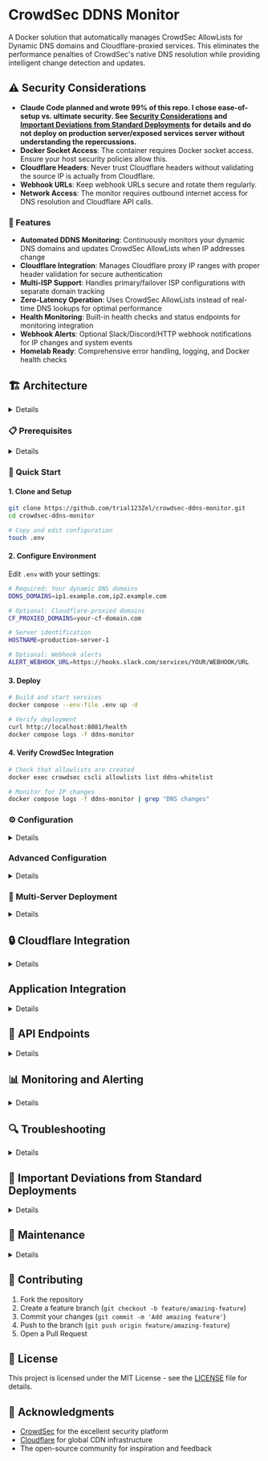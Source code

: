 # CrowdSec DDNS Monitor

A Docker solution that automatically manages CrowdSec AllowLists for Dynamic DNS domains and Cloudflare-proxied services. This eliminates the performance penalties of CrowdSec's native DNS resolution while providing intelligent change detection and updates.

## ⚠️ Security Considerations

- __Claude Code planned and wrote 99% of this repo. I chose ease-of-setup vs. ultimate security. See [Security Considerations](https://github.com/trial123Zel/crowdsec-ddns-monitor#%EF%B8%8F-security-considerations) and [Important Deviations from Standard Deployments](https://github.com/trial123Zel/crowdsec-ddns-monitor?tab=readme-ov-file#-important-deviations-from-standard-deployments) for details and do not deploy on production server/exposed services server without understanding the repercussions.__
- **Docker Socket Access**: The container requires Docker socket access. Ensure your host security policies allow this.
- **Cloudflare Headers**: Never trust Cloudflare headers without validating the source IP is actually from Cloudflare.
- **Webhook URLs**: Keep webhook URLs secure and rotate them regularly.
- **Network Access**: The monitor requires outbound internet access for DNS resolution and Cloudflare API calls.

### 🚀 Features

- **Automated DDNS Monitoring**: Continuously monitors your dynamic DNS domains and updates CrowdSec AllowLists when IP addresses change
- **Cloudflare Integration**: Manages Cloudflare proxy IP ranges with proper header validation for secure authentication
- **Multi-ISP Support**: Handles primary/failover ISP configurations with separate domain tracking
- **Zero-Latency Operation**: Uses CrowdSec AllowLists instead of real-time DNS lookups for optimal performance
- **Health Monitoring**: Built-in health checks and status endpoints for monitoring integration
- **Webhook Alerts**: Optional Slack/Discord/HTTP webhook notifications for IP changes and system events
- **Homelab Ready**: Comprehensive error handling, logging, and Docker health checks

## 🏗️ Architecture

<details>

```
┌─────────────────┐    ┌─────────────────┐    ┌─────────────────┐
│   DDNS Monitor  │──▶│    CrowdSec     │───▶│   Your Apps     │
│                 │    │                 │    │                 │
│ • DNS Resolution│    │ • AllowLists    │    │ • Protected by  │
│ • Change Detection   │ • Decision Engine    │   CrowdSec      │
│ • Health Checks │    │ • Log Analysis  │    │                 │
└─────────────────┘    └─────────────────┘    └─────────────────┘
         │                       │
         ▼                       ▼
┌─────────────────┐    ┌─────────────────┐
│  Cloudflare API │    │   Log Sources   │
│                 │    │                 │
│ • IP Ranges     │    │ • Caddy/Nginx   │
│ • Auto-Update   │    │ • Application   │
└─────────────────┘    └─────────────────┘
```

</details>

### 📋 Prerequisites

<details>

- Docker and Compose basics
- One or more Dynamic DNS (DDNS) domains (from providers like DuckDNS, No-IP, etc.)
- Basic understanding of CrowdSec concepts including config and Cloudflare Bouncer.
- (Optional) Cloudflare account for proxy features
- Currently includes the now-deprecated Cloudflare Bouncer for Crowdsec. Consider upgrading to
  the new [Cloudflare Worker Bouncer by Crowdsec](https://docs.crowdsec.net/u/bouncers/cloudflare-workers)

</details>

### 🚦 Quick Start

#### 1. Clone and Setup

```bash
git clone https://github.com/trial123Zel/crowdsec-ddns-monitor.git
cd crowdsec-ddns-monitor

# Copy and edit configuration
touch .env
```

#### 2. Configure Environment

Edit `.env` with your settings:

```bash
# Required: Your dynamic DNS domains
DDNS_DOMAINS=ip1.example.com,ip2.example.com

# Optional: Cloudflare-proxied domains
CF_PROXIED_DOMAINS=your-cf-domain.com

# Server identification
HOSTNAME=production-server-1

# Optional: Webhook alerts
ALERT_WEBHOOK_URL=https://hooks.slack.com/services/YOUR/WEBHOOK/URL
```

#### 3. Deploy

```bash
# Build and start services
docker compose --env-file .env up -d

# Verify deployment
curl http://localhost:8081/health
docker compose logs -f ddns-monitor
```

#### 4. Verify CrowdSec Integration

```bash
# Check that allowlists are created
docker exec crowdsec cscli allowlists list ddns-whitelist

# Monitor for IP changes
docker compose logs -f ddns-monitor | grep "DNS changes"
```

### ⚙️ Configuration

<details>

#### Environment Variables

| Variable | Required | Default | Description |
|----------|----------|---------|-------------|
| `DDNS_DOMAINS` | Yes* | - | Comma-separated list of dynamic DNS domains |
| `CF_PROXIED_DOMAINS` | Yes* | - | Comma-separated list of Cloudflare-proxied domains |
| `CHECK_INTERVAL` | No | 300 | DNS check interval in seconds |
| `ALLOWLIST_NAME` | No | ddns-whitelist | CrowdSec allowlist name for DDNS IPs |
| `CF_ALLOWLIST_NAME` | No | cloudflare-proxy | CrowdSec allowlist name for CF ranges |
| `DNS_SERVERS` | No | 1.1.1.1,8.8.8.8,9.9.9.9 | DNS servers for resolution |
| `LOG_LEVEL` | No | INFO | Logging level (DEBUG, INFO, WARNING, ERROR) |
| `ALERT_WEBHOOK_URL` | No | - | Webhook URL for alerts |
| `HOSTNAME` | No | crowdsec-host | Server identifier for alerts |

*At least one of `DDNS_DOMAINS` or `CF_PROXIED_DOMAINS` must be specified.

</details>

### Advanced Configuration

<details>

#### DNS Settings
```bash
# Custom DNS servers and timeouts
DNS_SERVERS=8.8.8.8,1.1.1.1,your-isp-dns
DNS_TIMEOUT=5
DNS_RETRIES=3
```

#### Cloudflare Settings
```bash
# Cloudflare IP range refresh (daily by default)
CF_IP_REFRESH_INTERVAL=86400
```
</details>

### 🔧 Multi-Server Deployment

<details>

For environments with multiple CrowdSec instances:

#### Server 1 Configuration
```bash
# config/.env
HOSTNAME=production-server-1
DDNS_DOMAINS=ip1.example.com,ip2.example.com
ALERT_WEBHOOK_URL=https://your-webhook-url
```

#### Server 2 Configuration
```bash
# config/.env
HOSTNAME=production-server-2
DDNS_DOMAINS=ip1.example.com,ip2.example.com
ALERT_WEBHOOK_URL=https://your-webhook-url
```

Each server runs independently but monitors the same domains, ensuring consistent protection.

</details>

## 🔒 Cloudflare Integration

<details>

### Why Not Whitelist All Cloudflare IPs?

**⚠️ Security Warning**: This solution does NOT whitelist all Cloudflare proxy IPs, which would create a massive security vulnerability. Instead, it provides proper Cloudflare header validation.

### How It Works

1. **Cloudflare Proxy IPs**: Managed in a separate allowlist for visibility
2. **Header Validation**: Your application validates `CF-Connecting-IP` headers
3. **Real IP Analysis**: CrowdSec analyzes the actual client IP, not the proxy IP

</details>

## Application Integration

<details>

For applications behind Cloudflare:

```nginx
# nginx.conf example
server {
    # Trust Cloudflare IPs for real IP extraction
    set_real_ip_from 103.21.244.0/22;
    # ... (other CF ranges managed automatically)
    real_ip_header CF-Connecting-IP;
    
    # Log real client IP for CrowdSec analysis
    access_log /var/log/nginx/access.log combined;
}
```

For Python Application Code
```python
from flask import Flask, request
import ipaddress

app = Flask(__name__)

# Initialize Cloudflare manager (from your monitor)
cf_manager = CloudflareManager()

@app.before_request
def extract_real_client_ip():
    """Extract and validate real client IP from Cloudflare headers"""
    
    # Get the source IP (Cloudflare proxy IP)
    source_ip = request.environ.get('REMOTE_ADDR')
    
    # Check if this request came through Cloudflare
    if cf_manager.is_cloudflare_ip(source_ip):
        # Validate Cloudflare headers and get real client IP
        real_ip = cf_manager.validate_cloudflare_headers(
            dict(request.headers), 
            source_ip
        )
        
        if real_ip:
            # Store real client IP for use by CrowdSec and your app
            request.real_client_ip = real_ip
            # Log for CrowdSec to analyze
            app.logger.info(f"Real client IP: {real_ip} via CF proxy {source_ip}")
        else:
            # Invalid Cloudflare request - potential attack
            app.logger.warning(f"Invalid CF headers from {source_ip}")
            request.real_client_ip = source_ip
    else:
        # Direct connection (not through Cloudflare)
        request.real_client_ip = source_ip

@app.route('/')
def home():
    # Use the real client IP for any security decisions
    client_ip = getattr(request, 'real_client_ip', request.remote_addr)
    return f"Your real IP is: {client_ip}"
```

</details>

## 🎯 API Endpoints

<details>

The monitor exposes health and status endpoints:

### Health Check
```bash
curl http://localhost:8081/health
```

Response:
```json
{
  "status": "healthy",
  "last_check": "2025-01-01T12:00:00",
  "error_count": 0,
  "ddns_domains": ["ip1.example.com"],
  "cf_ranges_count": 156
}
```

### Detailed Status
```bash
curl http://localhost:8081/status
```

### Cloudflare Validation Test
```bash
curl -X POST http://localhost:8081/validate-cf-request \
  -H "Content-Type: application/json" \
  -d '{
    "source_ip": "104.16.1.1",
    "headers": {
      "CF-Connecting-IP": "203.0.113.1",
      "CF-Ray": "7d7f8c9e5bf81234-SJC"
    }
  }'
```

</details>

## 📊 Monitoring and Alerting

<details>

### Health Monitoring

The service provides health endpoints suitable for:
- Docker health checks
- Kubernetes liveness/readiness probes
- External monitoring systems (Prometheus, etc.)

### Webhook Alerts

Configure webhooks for important events:
- New IP addresses added
- Old IP addresses removed
- System failures
- Cloudflare range updates

Supported formats:
- Slack webhooks
- Discord webhooks
- Generic HTTP POST endpoints

</details>

## 🔍 Troubleshooting

<details>

### Common Issues

#### Debug Mode

Enable debug logging:
```bash
# Add to config/.env
LOG_LEVEL=DEBUG

# Restart monitor
docker compose restart ddns-monitor
```

</details>

## 🚨 Important Deviations from Standard Deployments

<details>

### Docker Socket Access
This solution mounts the Docker socket (`/var/run/docker.sock`) to enable communication with CrowdSec. This is necessary for `cscli` command execution but requires:
- Container runs with elevated privileges
- Host Docker socket access
- Standard security practice in monitoring containers

### CrowdSec Configuration
The solution creates and manages AllowLists automatically. Unlike standard CrowdSec deployments:
- AllowLists are managed programmatically, not manually
- Two separate allowlists are maintained (DDNS and Cloudflare)
- Configuration changes don't require manual cscli commands

### Cloudflare Integration
This is NOT a standard CrowdSec pattern. The integration:
- Does NOT blindly whitelist Cloudflare IPs
- Requires application-level header validation
- Provides IP ranges for reference, not blanket whitelisting

</details>

## 🔄 Maintenance

<details>

### Regular Tasks

#### Update Cloudflare Ranges
Ranges update automatically every 24 hours, but you can force an update:
```bash
# Check current status
curl http://localhost:8081/status

# Monitor for updates in logs
docker compose logs ddns-monitor | grep "Cloudflare"
```

#### Monitor AllowList Growth
```bash
# Check allowlist sizes
docker exec crowdsec cscli allowlists list ddns-whitelist
docker exec crowdsec cscli allowlists list cloudflare-proxy

# Clean up if needed (manual process)
docker exec crowdsec cscli allowlists remove ddns-whitelist --value OLD_IP
```

#### Health Monitoring
Set up monitoring for the health endpoint:
```bash
# Simple monitoring script
*/5 * * * * curl -f http://localhost:8081/health || echo "DDNS Monitor unhealthy"
```

### Updates

To update the monitor:
```bash
git pull
docker compose build ddns-monitor
docker compose --env-file .env up -d
```

</details>

## 🤝 Contributing

1. Fork the repository
2. Create a feature branch (`git checkout -b feature/amazing-feature`)
3. Commit your changes (`git commit -m 'Add amazing feature'`)
4. Push to the branch (`git push origin feature/amazing-feature`)
5. Open a Pull Request

## 📄 License

This project is licensed under the MIT License - see the [LICENSE](LICENSE) file for details.

## 🙏 Acknowledgments

- [CrowdSec](https://crowdsec.net/) for the excellent security platform
- [Cloudflare](https://cloudflare.com/) for global CDN infrastructure
- The open-source community for inspiration and feedback